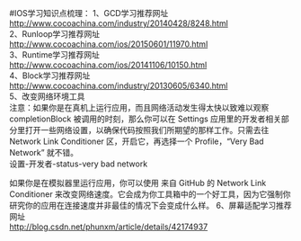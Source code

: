 #IOS学习知识点梳理：
1、GCD学习推荐网址<br>
http://www.cocoachina.com/industry/20140428/8248.html<br>
2、Runloop学习推荐网址<br>
http://www.cocoachina.com/ios/20150601/11970.html<br>
3、Runtime学习推荐网址<br>
http://www.cocoachina.com/ios/20141106/10150.html<br>
4、Block学习推荐网址<br>
http://www.cocoachina.com/industry/20130605/6340.html<br>
5、改变网络环境工具<br>
注意：如果你是在真机上运行应用，而且网络活动发生得太快以致难以观察 completionBlock 被调用的时刻，那么你可以在 Settings 应用里的开发者相关部分里打开一些网络设置，以确保代码按照我们所期望的那样工作。只需去往 Network Link Conditioner 区，开启它，再选择一个 Profile，“Very Bad Network” 就不错。<br>设置-开发者-status-very bad network<br>
 
如果你是在模拟器里运行应用，你可以使用 来自 GitHub 的 Network Link Conditioner 来改变网络速度。它会成为你工具箱中的一个好工具，因为它强制你研究你的应用在连接速度并非最佳的情况下会变成什么样。
6、屏幕适配学习推荐网址<br>
http://blog.csdn.net/phunxm/article/details/42174937
